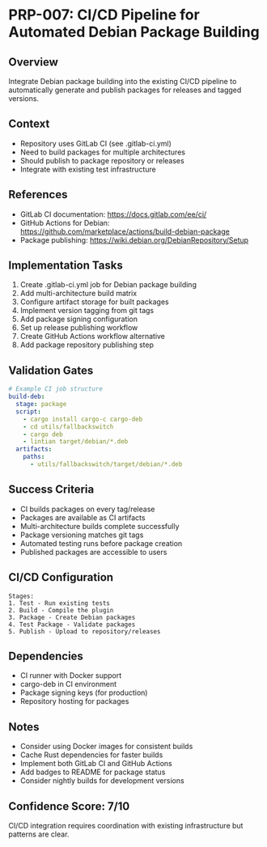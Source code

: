 # PRP-007: CI/CD Pipeline for Automated Debian Package Building

## Overview
Integrate Debian package building into the existing CI/CD pipeline to automatically generate and publish packages for releases and tagged versions.

## Context
- Repository uses GitLab CI (see .gitlab-ci.yml)
- Need to build packages for multiple architectures
- Should publish to package repository or releases
- Integrate with existing test infrastructure

## References
- GitLab CI documentation: https://docs.gitlab.com/ee/ci/
- GitHub Actions for Debian: https://github.com/marketplace/actions/build-debian-package
- Package publishing: https://wiki.debian.org/DebianRepository/Setup

## Implementation Tasks
1. Create .gitlab-ci.yml job for Debian package building
2. Add multi-architecture build matrix
3. Configure artifact storage for built packages
4. Implement version tagging from git tags
5. Add package signing configuration
6. Set up release publishing workflow
7. Create GitHub Actions workflow alternative
8. Add package repository publishing step

## Validation Gates
```yaml
# Example CI job structure
build-deb:
  stage: package
  script:
    - cargo install cargo-c cargo-deb
    - cd utils/fallbackswitch
    - cargo deb
    - lintian target/debian/*.deb
  artifacts:
    paths:
      - utils/fallbackswitch/target/debian/*.deb
```

## Success Criteria
- CI builds packages on every tag/release
- Packages are available as CI artifacts
- Multi-architecture builds complete successfully
- Package versioning matches git tags
- Automated testing runs before package creation
- Published packages are accessible to users

## CI/CD Configuration
```
Stages:
1. Test - Run existing tests
2. Build - Compile the plugin
3. Package - Create Debian packages
4. Test Package - Validate packages
5. Publish - Upload to repository/releases
```

## Dependencies
- CI runner with Docker support
- cargo-deb in CI environment
- Package signing keys (for production)
- Repository hosting for packages

## Notes
- Consider using Docker images for consistent builds
- Cache Rust dependencies for faster builds
- Implement both GitLab CI and GitHub Actions
- Add badges to README for package status
- Consider nightly builds for development versions

## Confidence Score: 7/10
CI/CD integration requires coordination with existing infrastructure but patterns are clear.